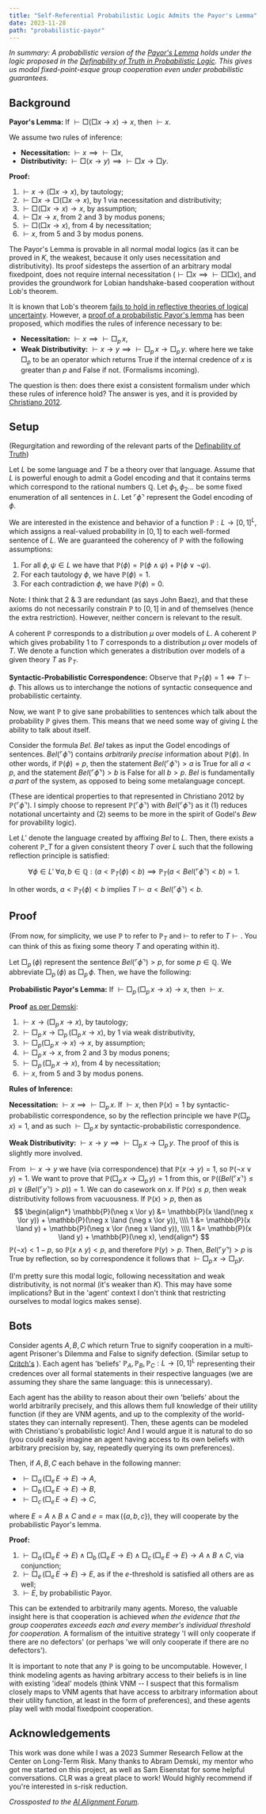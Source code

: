 ```yaml
---
title: "Self-Referential Probabilistic Logic Admits the Payor's Lemma"
date: 2023-11-28
path: "probabilistic-payor"
---
```


*In summary: A probabilistic version of the [Payor's Lemma](https://www.alignmentforum.org/posts/2WpPRrqrFQa6n2x3W/modal-fixpoint-cooperation-without-loeb-s-theorem) holds under the logic proposed in the [Definability of Truth in Probabilistic Logic](http://intelligence.org/files/DefinabilityTruthDraft.pdf). This gives us modal fixed-point-esque group cooperation even under probabilistic guarantees.*

<h2>Background</h2>

**Payor's Lemma:** If $\vdash \Box (\Box x \to x) \to x,$ then $\vdash x.$ 

We assume two rules of inference:

- **Necessitation:** $\vdash x \implies \vdash \Box x,$
- **Distributivity:** $\vdash \Box(x \to y) \implies \vdash \Box x \to \Box y.$ 

**Proof:**

1. $\vdash x \to (\Box x \to x),$ by tautology;
2. $\vdash \Box x \to \Box (\Box x \to x),$ by 1 via necessitation and distributivity;
3. $\vdash \Box (\Box x \to x) \to x$, by assumption;
4. $\vdash \Box x \to x,$ from 2 and 3 by modus ponens;
5. $\vdash \Box (\Box x \to x),$ from 4 by necessitation;
6. $\vdash x,$ from 5 and 3 by modus ponens.

The Payor's Lemma is provable in all normal modal logics (as it can be proved in $K,$ the weakest, because it only uses necessitation and distributivity). Its proof sidesteps the assertion of an arbitrary modal fixedpoint, does not require internal necessitation ($\vdash \Box x \implies \vdash \Box \Box x$), and provides the groundwork  for Lobian handshake-based cooperation without Lob's theorem.

It is known that Lob's theorem [fails to hold in reflective theories of logical uncertainty](https://www.lesswrong.com/posts/oBDTMnEzptBidvmw7/probabilistic-loeb-theorem). However, a [proof of a probabilistic Payor's lemma](https://www.alignmentforum.org/posts/ZWhJcHPmRaXAPAK5k/probabilistic-payor-lemma) has been proposed, which modifies the rules of inference necessary to be:

- **Necessitation:** $\vdash x \implies \vdash \Box_p \, x,$
- **Weak Distributivity:** $\vdash x \to y \implies \vdash \Box_p \, x \to \Box_p \, y.$
where here we take $\Box_p$ to be an operator which returns True if the internal credence of $x$ is greater than $p$ and False if not. (Formalisms incoming).

The question is then: does there exist a consistent formalism under which these rules of inference hold? The answer is yes, and it is provided by [Christiano 2012](http://intelligence.org/files/DefinabilityTruthDraft.pdf).

<h2>Setup</h2>

(Regurgitation and rewording of the relevant parts of the [Definability of Truth](http://intelligence.org/files/DefinabilityTruthDraft.pdf))

Let $L$ be some language and $T$ be a theory over that language. Assume that $L$ is powerful enough to admit a Godel encoding and that it contains terms which correspond to the rational numbers $\mathbb{Q}.$ Let $\phi_1, \phi_{2} \ldots$ be some fixed enumeration of all sentences in $L.$ Let $\ulcorner \phi \urcorner$ represent the Godel encoding of $\phi.$ 

We are interested in the existence and behavior of a function $\mathbb{P}: L \to [0,1]^L,$ which assigns a real-valued probability in $[0,1]$ to each well-formed sentence of $L.$ We are guaranteed the coherency of $\mathbb{P}$ with the following assumptions:

1.  For all $\phi, \psi \in L$ we have that $\mathbb{P}(\phi) = \mathbb{P}(\phi \land \psi) + \mathbb{P}(\phi \lor \neg \psi).$
2. For each tautology $\phi,$ we have $\mathbb{P}(\phi) = 1.$
3.  For each contradiction $\phi,$ we have $\mathbb{P}(\phi) = 0.$

Note: I think that 2 & 3 are redundant (as says John Baez), and that these axioms do not necessarily constrain $\mathbb{P}$ to $[0,1]$ in and of themselves (hence the extra restriction). However, neither concern is relevant to the result.

A coherent $\mathbb{P}$ corresponds to a distribution $\mu$ over models of $L.$ A coherent $\mathbb{P}$ which gives probability 1 to $T$ corresponds to a distribution $\mu$ over models of $T$. We denote a function which generates a distribution over models of a given theory $T$ as $\mathbb{P}_T.$

**Syntactic-Probabilistic Correspondence:** Observe that $\mathbb{P}_T(\phi) =1 \iff T \vdash \phi.$ This allows us to interchange the notions of syntactic consequence and probabilistic certainty.

Now, we want $\mathbb{P}$ to give sane probabilities to sentences which talk about the probability $\mathbb{P}$ gives them. This means that we need some way of giving $L$ the ability to talk about itself.

Consider the formula $Bel.$ $Bel$ takes as input the Godel encodings of sentences. $Bel(\ulcorner \phi \urcorner)$ contains *arbitrarily precise* information about $\mathbb{P}(\phi).$ In other words, if $\mathbb{P}(\phi) = p,$ then the statement $Bel(\ulcorner \phi \urcorner) > a$ is True for all $a < p,$ and the statement $Bel(\ulcorner \phi \urcorner) > b$ is False for all $b > p.$ $Bel$ is fundamentally *a part* of the system, as opposed to being some metalanguage concept. 

(These are identical properties to that represented in Christiano 2012 by $\mathbb{P}(\ulcorner \phi \urcorner).$ I simply choose to represent $\mathbb{P}(\ulcorner \phi \urcorner)$ with $Bel(\ulcorner \phi \urcorner)$ as it (1) reduces notational uncertainty and (2) seems to be more in the spirit of Godel's $Bew$ for provability logic).

Let $L'$ denote the language created by affixing $Bel$ to $L.$ Then, there exists a coherent $\mathbb{P}\_T$ for a given consistent theory $T$ over $L$ such that the following reflection principle is satisfied:  

$$
\forall \phi \in L' \; \forall a,b \in \mathbb{Q} : (a < \mathbb{P}_{T}(\phi) < b) \implies \mathbb{P}_{T}(a < Bel(\ulcorner \phi \urcorner) < b) = 1.
$$

In other words, $a < \mathbb{P}_T(\phi) < b$ implies $T \vdash a < Bel(\ulcorner \phi \urcorner) < b.$

<h2>Proof</h2>

(From now, for simplicity, we use $\mathbb{P}$ to refer to $\mathbb{P}_T$ and $\vdash$ to refer to $T \vdash.$ You can think of this as fixing some theory $T$ and operating within it).

Let $\Box_p \, (\phi)$ represent the sentence $Bel(\ulcorner \phi \urcorner) > p,$ for some $p \in \mathbb{Q}.$ We abbreviate $\Box_p \, (\phi)$ as $\Box_p \, \phi.$ Then, we have the following:

**Probabilistic Payor's Lemma:** If $\vdash \Box_p \, (\Box_p \, x \to x) \to x,$ then $\vdash x.$ 

**Proof** [as per Demski](https://www.lesswrong.com/posts/ZWhJcHPmRaXAPAK5k/probabilistic-payor-lemma):

1. $\vdash x \to (\Box_{p}\,x \to x),$ by tautology;
2. $\vdash \Box_{p}\, x \to \Box_{p}\, (\Box_{p}\, x \to x),$ by 1 via weak distributivity,
3. $\vdash \Box_{p} (\Box_{p} \, x \to x) \to x$, by assumption;
4. $\vdash \Box_{p} \, x \to x,$ from 2 and 3 by modus ponens;
5. $\vdash \Box_{p}\, (\Box_{p}\, x \to x),$ from 4 by necessitation;
6. $\vdash x,$ from 5 and 3 by modus ponens.

**Rules of Inference:**

**Necessitation:** $\vdash x \implies \vdash \Box_p \, x.$ If $\vdash x,$ then $\mathbb{P}(x) = 1$ by syntactic-probabilistic correspondence, so by the reflection principle we have $\mathbb{P}(\Box_p \, x) = 1,$ and as such $\vdash \Box_p \, x$ by syntactic-probabilistic correspondence.

**Weak Distributivity:** $\vdash x \to y \implies \vdash \Box_p \, x \to \Box_p \, y.$ The proof of this is slightly more involved.

From $\vdash x \to y$ we have (via correspondence) that $\mathbb{P}(x \to y) = 1,$ so $\mathbb{P}(\neg x \lor y) = 1.$ We want to prove that $\mathbb{P}(\Box_p \, x \to \Box_p \, y) = 1$ from this, or $\mathbb{P}((Bel(\ulcorner x \urcorner) \leq p) \lor (Bel(\ulcorner y \urcorner) > p)) = 1.$ We can do casework on $x$. If $\mathbb{P}(x) \leq p,$ then weak distributivity follows from vacuousness. If $\mathbb{P}(x) >p,$ then as
$$
\begin{align*}  
\mathbb{P}(\neg x \lor y) &= \mathbb{P}(x \land(\neg x \lor y)) + \mathbb{P}(\neg x \land (\neg x \lor y)), \\\\  
1 &= \mathbb{P}(x \land y) + \mathbb{P}(\neg x \lor (\neg x \land y)), \\\\ 
1 &= \mathbb{P}(x \land y) + \mathbb{P}(\neg x),
\end{align*}
$$
$\mathbb{P}(\neg x) < 1-p,$ so $\mathbb{P}(x \land y) < p,$ and therefore $\mathbb{P}(y) > p.$ Then, $Bel(\ulcorner y \urcorner) > p$ is True by reflection, so by correspondence it follows that $\vdash \Box_p \, x \to \Box_p y.$ 

(I'm pretty sure this modal logic, following necessitation and weak distributivity, is not normal (it's weaker than $K$). This may have some implications? But in the 'agent' context I don't think that restricting ourselves to modal logics makes sense). 

<h2>Bots</h2>

Consider agents $A,B,C$ which return True to signify cooperation in a multi-agent Prisoner's Dilemma and False to signify defection. (Similar setup to [Critch's](https://www.alignmentforum.org/posts/2WpPRrqrFQa6n2x3W/modal-fixpoint-cooperation-without-loeb-s-theorem) ). Each agent has 'beliefs' $\mathbb{P}_A, \mathbb{P}_B, \mathbb{P}_C : L \to [0,1]^L$ representing their credences over all formal statements in their respective languages (we are assuming they share the same language: this is unnecessary). 

Each agent has the ability to reason about their own 'beliefs' about the world arbitrarily precisely, and this allows them full knowledge of their utility function (if they are VNM agents, and up to the complexity of the world-states they can internally represent). Then, these agents can be modeled with Christiano's probabilistic logic! And I would argue it is natural to do so (you could easily imagine an agent having access to its own beliefs with arbitrary precision by, say, repeatedly querying its own preferences).

Then, if $A,B,C$ each behave in the following manner:

- $\vdash \Box_a \, (\Box_e \, E \to E) \to A,$
- $\vdash  \Box_b \, (\Box_e \, E \to E) \to B,$
- $\vdash \Box_c \, (\Box_e \, E \to E) \to C,$

where $E = A \land B \land C$ and $e = \max (\{ a,b,c \}),$ they will cooperate by the probabilistic Payor's lemma.

**Proof:**

1. $\vdash \Box_a \, (\Box_e \, E \to E) \land \Box_b \, (\Box_e \, E \to E) \land \Box_c \, (\Box_e \, E \to E) \to A \land B \land C,$ via conjunction;
2. $\vdash \Box_e \, (\Box_e \, E \to E) \to E,$ as if the $e$-threshold is satisfied all others are as well;
3. $\vdash E,$ by probabilistic Payor. 

This can be extended to arbitrarily many agents. Moreso, the valuable insight here is that cooperation is achieved *when the evidence that the group cooperates exceeds each and every member's individual threshold for cooperation.* A formalism of the intuitive strategy 'I will only cooperate if there are no defectors' (or perhaps 'we will only cooperate if there are no defectors').

It is important to note that any $\mathbb{P}$ is going to be uncomputable. However, I think modeling agents as having arbitrary access to their beliefs is in line with existing 'ideal' models (think VNM -- I suspect that this formalism closely maps to VNM agents that have access to arbitrary information about their utility function, at least in the form of preferences), and these agents play well with modal fixedpoint cooperation.

<h2>Acknowledgements</h2>

This work was done while I was a 2023 Summer Research Fellow at the Center on Long-Term Risk. Many thanks to Abram Demski, my mentor who got me started on this project, as well as Sam Eisenstat for some helpful conversations. CLR was a great place to work! Would highly recommend if you're interested in s-risk reduction.

*Crossposted to the [AI Alignment Forum](https://www.alignmentforum.org/posts/wmJT2j3rdT8ngFkPN/self-referential-probabilistic-logic-admits-the-payor-s).*